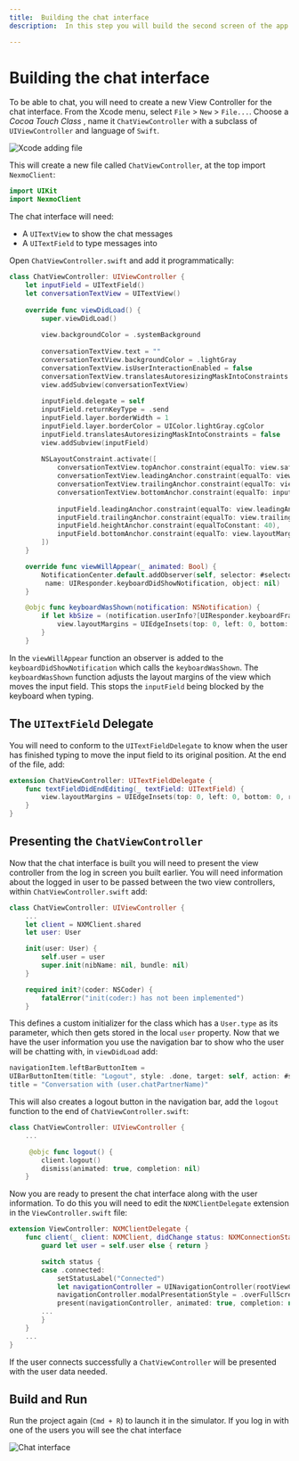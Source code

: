 ```yaml
---
title:  Building the chat interface
description:  In this step you will build the second screen of the app.

---
```


Building the chat interface
===========================

To be able to chat, you will need to create a new View Controller for the chat interface. From the Xcode menu, select `File` > `New` > `File...`. Choose a *Cocoa Touch Class* , name it `ChatViewController` with a subclass of `UIViewController` and language of `Swift`.

![Xcode adding file](/images/client-sdk/ios-messaging/chatviewcontrollerswift.png)

This will create a new file called `ChatViewController`, at the top import `NexmoClient`:

```swift
import UIKit
import NexmoClient
```

The chat interface will need:

* A `UITextView` to show the chat messages
* A `UITextField` to type messages into

Open `ChatViewController.swift` and add it programmatically:

```swift
class ChatViewController: UIViewController {
    let inputField = UITextField()
    let conversationTextView = UITextView()
    
    override func viewDidLoad() {
        super.viewDidLoad()
        
        view.backgroundColor = .systemBackground
        
        conversationTextView.text = ""
        conversationTextView.backgroundColor = .lightGray
        conversationTextView.isUserInteractionEnabled = false
        conversationTextView.translatesAutoresizingMaskIntoConstraints = false
        view.addSubview(conversationTextView)
        
        inputField.delegate = self
        inputField.returnKeyType = .send
        inputField.layer.borderWidth = 1
        inputField.layer.borderColor = UIColor.lightGray.cgColor
        inputField.translatesAutoresizingMaskIntoConstraints = false
        view.addSubview(inputField)
        
        NSLayoutConstraint.activate([
            conversationTextView.topAnchor.constraint(equalTo: view.safeAreaLayoutGuide.topAnchor),
            conversationTextView.leadingAnchor.constraint(equalTo: view.leadingAnchor),
            conversationTextView.trailingAnchor.constraint(equalTo: view.trailingAnchor),
            conversationTextView.bottomAnchor.constraint(equalTo: inputField.topAnchor, constant: -20),
            
            inputField.leadingAnchor.constraint(equalTo: view.leadingAnchor, constant: 20),
            inputField.trailingAnchor.constraint(equalTo: view.trailingAnchor, constant: -20),
            inputField.heightAnchor.constraint(equalToConstant: 40),
            inputField.bottomAnchor.constraint(equalTo: view.layoutMarginsGuide.bottomAnchor, constant: -20)
        ])   
    }

    override func viewWillAppear(_ animated: Bool) {
        NotificationCenter.default.addObserver(self, selector: #selector(self.keyboardWasShown),
         name: UIResponder.keyboardDidShowNotification, object: nil)
    }

    @objc func keyboardWasShown(notification: NSNotification) {
        if let kbSize = (notification.userInfo?[UIResponder.keyboardFrameEndUserInfoKey] as? CGRect)?.size {
            view.layoutMargins = UIEdgeInsets(top: 0, left: 0, bottom: kbSize.height - 20, right: 0)
        }
    }
```

In the `viewWillAppear` function an observer is added to the `keyboardDidShowNotification` which calls the `keyboardWasShown`. The `keyboardWasShown` function adjusts the layout margins of the view which moves the input field. This stops the `inputField` being blocked by the keyboard when typing.

The `UITextField` Delegate
--------------------------

You will need to conform to the `UITextFieldDelegate` to know when the user has finished typing to move the input field to its original position. At the end of the file, add:

```swift
extension ChatViewController: UITextFieldDelegate {
    func textFieldDidEndEditing(_ textField: UITextField) {
        view.layoutMargins = UIEdgeInsets(top: 0, left: 0, bottom: 0, right: 0)
    }
}
```

Presenting the `ChatViewController`
-----------------------------------

Now that the chat interface is built you will need to present the view controller from the log in screen you built earlier. You will need information about the logged in user to be passed between the two view controllers, within `ChatViewController.swift` add:

```swift
class ChatViewController: UIViewController {
    ...
    let client = NXMClient.shared
    let user: User

    init(user: User) {
        self.user = user
        super.init(nibName: nil, bundle: nil)
    }

    required init?(coder: NSCoder) {
        fatalError("init(coder:) has not been implemented")
    }
```

This defines a custom initializer for the class which has a `User.type` as its parameter, which then gets stored in the local `user` property. Now that we have the user information you use the navigation bar to show who the user will be chatting with, in `viewDidLoad` add:

```swift
navigationItem.leftBarButtonItem = 
UIBarButtonItem(title: "Logout", style: .done, target: self, action: #selector(self.logout))
title = "Conversation with (user.chatPartnerName)"

```

This will also creates a logout button in the navigation bar, add the `logout` function to the end of `ChatViewController.swift`:

```swift
class ChatViewController: UIViewController {
    ...

     @objc func logout() {
        client.logout()
        dismiss(animated: true, completion: nil)
    }
```

Now you are ready to present the chat interface along with the user information. To do this you will need to edit the `NXMClientDelegate` extension in the `ViewController.swift` file:

```swift
extension ViewController: NXMClientDelegate {
    func client(_ client: NXMClient, didChange status: NXMConnectionStatus, reason: NXMConnectionStatusReason) {
        guard let user = self.user else { return }

        switch status {
        case .connected:
            setStatusLabel("Connected")
            let navigationController = UINavigationController(rootViewController: ChatViewController(user: user))
            navigationController.modalPresentationStyle = .overFullScreen
            present(navigationController, animated: true, completion: nil)
        ...
        }
    }
    ...
}
```

If the user connects successfully a `ChatViewController` will be presented with the user data needed.

Build and Run
-------------

Run the project again (`Cmd + R`) to launch it in the simulator. If you log in with one of the users you will see the chat interface

![Chat interface](/images/client-sdk/ios-messaging/chat.png)

